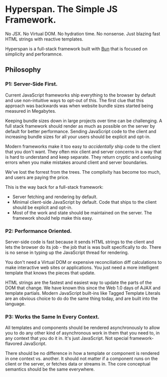 # Hyperspan. The Simple JS Framework.

No JSX. No Virtual DOM. No hydration time. No nonsense. Just blazing fast HTML strings with reactive templates.

Hyperspan is a full-stack framework built with [Bun](https://bun.sh) that is focused on simplicity and perforamnce.

## Philosophy

### P1: Server-Side First.

Current JavaScript frameworks ship everything to the browser by default and use non-intuitive ways to opt-out of this.
The first clue that this approach was backwards was when website bundle sizes started being measured in Megabytes.

Keeping bundle sizes down in large projects over time can be challenging. A full stack framework should render as much
as possible on the server by default for better performance. Sending JavaScript code to the client and increasing bundle
sizes for all your users should be explicit and opt-in.

Modern frameworks make it too easy to _accidentally_ ship code to the client that you don't want. They often mix client
and server concerns in a way that is hard to understand and keep separate. They return cryptic and confusing errors when
you make mistakes around client and server boundaries.

We've lost the forrest from the trees. The complixity has become too much, and users are paying the price.

This is the way back for a full-stack framework:

- Server fetching and rendering by default.
- Minimal client-side JavaScript by default. Code that ships to the client should be explicit and opt-in.
- Most of the work and state should be maintained on the server. The framework should help make this easy.

### P2: Performance Oriented.

Server-side code is fast because it sends HTML strings to the client and lets the browser do its job - the job that is
was built specifically to do. There is no sense in typing up the JavaScript thread for rendering.

You don't need a Virtual DOM or expensive reconciliation diff calculations to make interactive web sites or
applications. You just need a more intelligent template that knows the pieces that update.

HTML strings are the fastest and easiest way to update the parts of the DOM that change. We have known this since the
Web 1.0 days of AJAX and template partials. Modern JavaScript built-ins like Tagged Template Literals are an obvious
choice to do do the same thing today, and are built into the language.

### P3: Works the Same In Every Context.

All templates and components should be rendered asynchronously to allow you to do any other kind of asynchronous work in
them that you need to, in any context that you do it in. It's just JavaScript. Not special framework-flavored
JavaScript.

There should be no difference in how a template or component is rendered in one context vs. another. It should not
matter if a component runs on the client or the server, or fetches data or streams in. The core conceptual semantics
should be the same everywhere.
